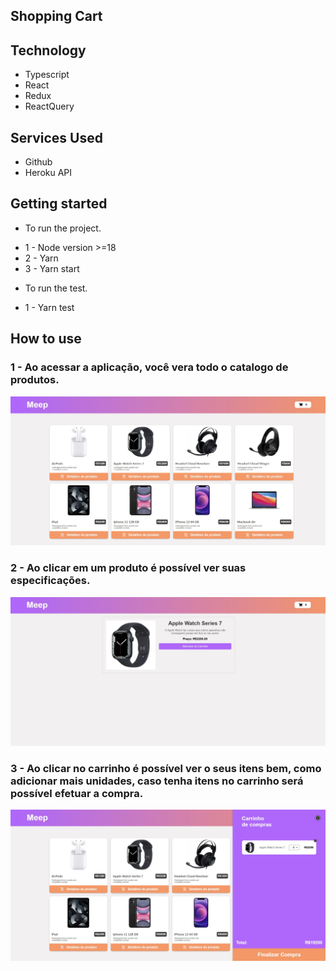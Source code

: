 ## Shopping Cart

## Technology

- Typescript
- React
- Redux
- ReactQuery

## Services Used

- Github
- Heroku API

## Getting started

- To run the project.
* 1 - Node version >=18
* 2 - Yarn 
* 3 - Yarn start

- To run the test.
* 1 - Yarn test

## How to use

### 1 - Ao acessar a aplicação, você vera todo o catalogo de produtos.

![Homepage image](https://github.com/kiondartel/Meep_Challange/blob/master/public/assets/home.jpg)

### 2 - Ao clicar em um produto é possível ver suas especificações.

![Deatils image](https://github.com/kiondartel/Meep_Challange/blob/master/public/assets/detail.jpg)

### 3 - Ao clicar no carrinho é possível ver o seus itens bem, como adicionar mais unidades, caso tenha itens no carrinho será possível efetuar a compra.

![cart image](https://github.com/kiondartel/Meep_Challange/blob/master/public/assets/cart.jpg)
